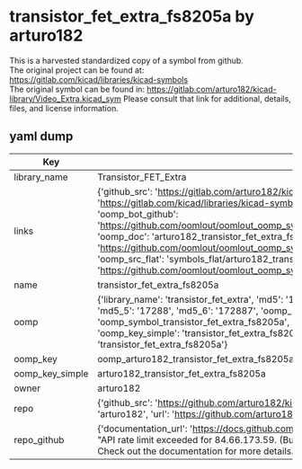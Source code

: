 # transistor_fet_extra_fs8205a by arturo182  
This is a harvested standardized copy of a symbol from github.  
The original project can be found at:  
https://gitlab.com/kicad/libraries/kicad-symbols  
The original symbol can be found in:
https://gitlab.com/arturo182/kicad-library/Video_Extra.kicad_sym
Please consult that link for additional, details, files, and license information.  
## yaml dump  
| Key | Value |  
| --- | --- |  
| library_name | Transistor_FET_Extra |  
| links | {'github_src': 'https://gitlab.com/arturo182/kicad-library/Video_Extra.kicad_sym', 'github_src_repo': 'https://gitlab.com/kicad/libraries/kicad-symbols', 'oomp_bot': 'arturo182_transistor_fet_extra_fs8205a/working', 'oomp_bot_github': 'https://github.com/oomlout/oomlout_oomp_symbol_bot/tree/main/arturo182_transistor_fet_extra_fs8205a/working', 'oomp_doc': 'arturo182_transistor_fet_extra_fs8205a/working', 'oomp_doc_github': 'https://github.com/oomlout/oomlout_oomp_symbol_doc/tree/main/arturo182_transistor_fet_extra_fs8205a/working', 'oomp_src_flat': 'symbols_flat/arturo182_transistor_fet_extra_fs8205a/working', 'oomp_src_flat_github': 'https://github.com/oomlout/oomlout_oomp_symbol_src/tree/main/arturo182_transistor_fet_extra_fs8205a/working'} |  
| name | transistor_fet_extra_fs8205a |  
| oomp | {'library_name': 'transistor_fet_extra', 'md5': '17288756336c5c70290b75e902c1bbbe', 'md5_10': '1728875633', 'md5_5': '17288', 'md5_6': '172887', 'oomp_key': 'oomp_transistor_fet_extra_fs8205a', 'oomp_key_extra': 'oomp_symbol_transistor_fet_extra_fs8205a', 'oomp_key_full': 'oomp_symbol_transistor_fet_extra_fs8205a_172887', 'oomp_key_simple': 'transistor_fet_extra_fs8205a', 'owner_name': 'arturo182', 'symbol_name': 'transistor_fet_extra_fs8205a'} |  
| oomp_key | oomp_arturo182_transistor_fet_extra_fs8205a |  
| oomp_key_simple | arturo182_transistor_fet_extra_fs8205a |  
| owner | arturo182 |  
| repo | {'github_src': 'https://github.com/arturo182/kicad-library/Video_Extra.kicad_sym', 'name': 'kicad-library', 'owner': 'arturo182', 'url': 'https://github.com/arturo182/kicad-library'} |  
| repo_github | {'documentation_url': 'https://docs.github.com/rest/overview/resources-in-the-rest-api#rate-limiting', 'message': "API rate limit exceeded for 84.66.173.59. (But here's the good news: Authenticated requests get a higher rate limit. Check out the documentation for more details.)"} |  

